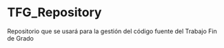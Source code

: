 # TFG_Repository
Repositorio que se usará para la gestión del código fuente del Trabajo Fin de Grado
